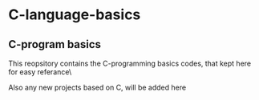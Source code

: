 # C-language-basics
C-program basics
---
This reopsitory contains the C-programming basics codes, that kept here for easy referance\

Also any new projects based on C, will be added here

